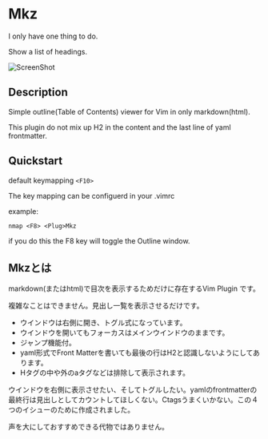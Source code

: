 # Mkz

I only have one thing to do.

Show a list of headings.

![ScreenShot](https://i.imgur.com/Tvrpbs2.png)

## Description

Simple outline(Table of Contents) viewer for Vim in only markdown(html).

This plugin do not mix up H2 in the content and the last line of yaml frontmatter.

## Quickstart

default keymapping `<F10>`

The key mapping can be configuerd in your .vimrc

example:
```vim
nmap <F8> <Plug>Mkz
```
if you do this the F8 key will toggle the Outline window.

## Mkzとは

markdown(またはhtml)で目次を表示するためだけに存在するVim Plugin です。

複雑なことはできません。見出し一覧を表示させるだけです。

- ウインドウは右側に開き、トグル式になっています。
- ウインドウを開いてもフォーカスはメインウインドウのままです。
- ジャンプ機能付。
- yaml形式でFront Matterを書いても最後の行はH2と認識しないようにしてあります。
- Hタグの中や外のaタグなどは排除して表示されます。

ウインドウを右側に表示させたい、そしてトグルしたい。yamlのfrontmatterの最終行は見出しとしてカウントしてほしくない。Ctagsうまくいかない。この４つのイシューのために作成されました。

声を大にしておすすめできる代物ではありません。
